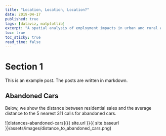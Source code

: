 ```yaml
---
title: "Location, Location, Location?"
date: 2019-04-17
published: true
tags: [dataviz, matplotlib]
excerpt: "A spatial analysis of employment impacts in urban and rural areas in PA"
toc: true
toc_sticky: true
read_time: false
---
```


# Section 1

This is an example post. The posts are written in markdown.

## Abandoned Cars

Below, we show the distance between residential sales and the average distance to the 5 nearest 311 calls for abandoned cars.

![distances-abandoned-cars]({{ site.url }}{{ site.baseurl }}/assets/images/distance_to_abandoned_cars.png)
